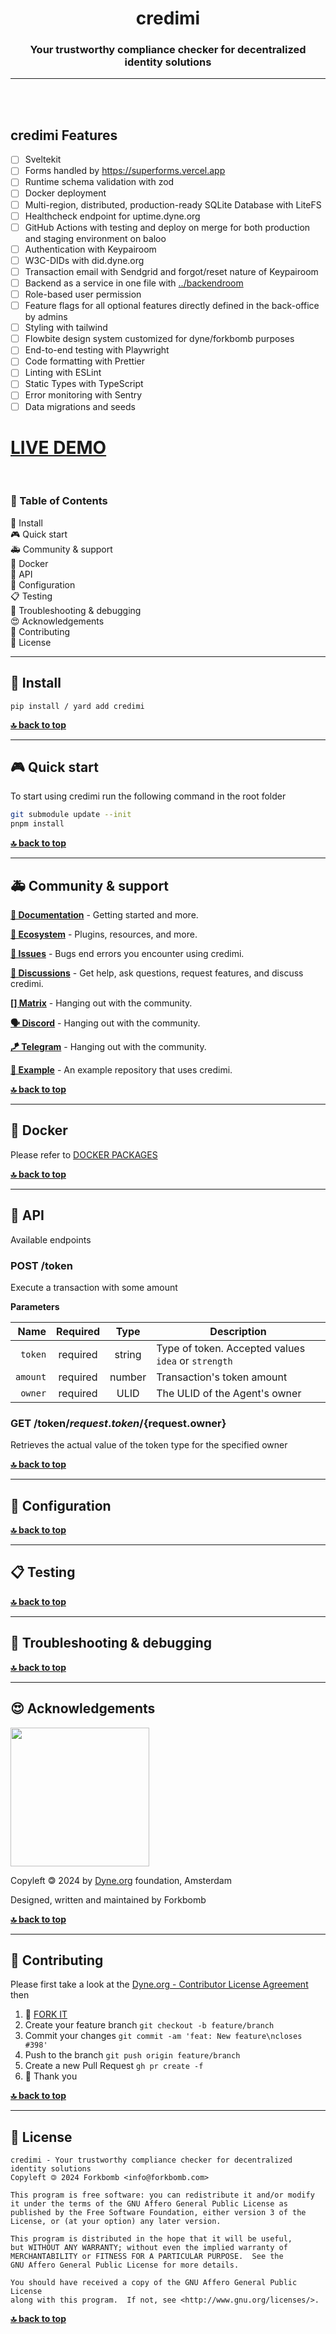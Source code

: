 <!--
SPDX-FileCopyrightText: 2025 Forkbomb BV

SPDX-License-Identifier: AGPL-3.0-or-later
-->

<div align="center">

# credimi

### Your trustworthy compliance checker for decentralized identity solutions

</div>

---

<br><br>

## credimi Features

- [ ] Sveltekit
- [ ] Forms handled by https://superforms.vercel.app
- [ ] Runtime schema validation with zod
- [ ] Docker deployment
- [ ] Multi-region, distributed, production-ready SQLite Database with LiteFS
- [ ] Healthcheck endpoint for uptime.dyne.org
- [ ] GitHub Actions with testing and deploy on merge for both production and staging environment on baloo
- [ ] Authentication with Keypairoom
- [ ] W3C-DIDs with did.dyne.org
- [ ] Transaction email with Sendgrid and forgot/reset nature of Keypairoom
- [ ] Backend as a service in one file with [../backendroom](../backendroom)
- [ ] Role-based user permission
- [ ] Feature flags for all optional features directly defined in the back-office by admins
- [ ] Styling with tailwind
- [ ] Flowbite design system customized for dyne/forkbomb purposes
- [ ] End-to-end testing with Playwright
- [ ] Code formatting with Prettier
- [ ] Linting with ESLint
- [ ] Static Types with TypeScript
- [ ] Error monitoring with Sentry
- [ ] Data migrations and seeds

# [LIVE DEMO](https://yourservice/)

<br>

<div id="toc">

### 🚩 Table of Contents

- [💾 Install](#-install)
- [🎮 Quick start](#-quick-start)
- [🚑 Community & support](#-community--support)
- [🐋 Docker](#-docker)
- [🐝 API](#-api)
- [🔧 Configuration](#-configuration)
- [📋 Testing](#-testing)
- [🐛 Troubleshooting & debugging](#-troubleshooting--debugging)
- [😍 Acknowledgements](#-acknowledgements)
- [👤 Contributing](#-contributing)
- [💼 License](#-license)

</div>

---

## 💾 Install

```
pip install / yard add credimi
```

**[🔝 back to top](#toc)**

---

## 🎮 Quick start

To start using credimi run the following command in the root folder

```bash
git submodule update --init
pnpm install
```

**[🔝 back to top](#toc)**

---

## 🚑 Community & support

**[📝 Documentation](#toc)** - Getting started and more.

**[🌱 Ecosystem](https://github.com/dyne/ecosystem)** - Plugins, resources, and more.

**[🚩 Issues](../../issues)** - Bugs end errors you encounter using credimi.

**[💬 Discussions](../../discussions)** - Get help, ask questions, request features, and discuss credimi.

**[[] Matrix](https://socials.dyne.org/matrix)** - Hanging out with the community.

**[🗣️ Discord](https://socials.dyne.org/discord)** - Hanging out with the community.

**[🪁 Telegram](https://socials.dyne.org/telegram)** - Hanging out with the community.

**[📖 Example](https://github.com/credimi/example)** - An example repository that uses credimi.

**[🔝 back to top](#toc)**

---

## 🐋 Docker

Please refer to [DOCKER PACKAGES](../../packages)

**[🔝 back to top](#toc)**

---

## 🐝 API

Available endpoints

### POST /token

Execute a transaction with some amount

**Parameters**

|     Name | Required |  Type  | Description                                         |
| -------: | :------: | :----: | --------------------------------------------------- |
|  `token` | required | string | Type of token. Accepted values `idea` or `strength` |
| `amount` | required | number | Transaction's token amount                          |
|  `owner` | required |  ULID  | The ULID of the Agent's owner                       |

### GET /token/${request.token}/${request.owner}

Retrieves the actual value of the token type for the specified owner

**[🔝 back to top](#toc)**

---

## 🔧 Configuration

**[🔝 back to top](#toc)**

---

## 📋 Testing

**[🔝 back to top](#toc)**

---

## 🐛 Troubleshooting & debugging

**[🔝 back to top](#toc)**

---

## 😍 Acknowledgements

<a href="https://dyne.org">
  <img src="https://files.dyne.org/software_by_dyne.png" width="222">
</a>

Copyleft 🄯 2024 by [Dyne.org](https://www.dyne.org) foundation, Amsterdam

Designed, written and maintained by Forkbomb

**[🔝 back to top](#toc)**

---

## 👤 Contributing

Please first take a look at the [Dyne.org - Contributor License Agreement](CONTRIBUTING.md) then

1.  🔀 [FORK IT](../../fork)
2.  Create your feature branch `git checkout -b feature/branch`
3.  Commit your changes `git commit -am 'feat: New feature\ncloses #398'`
4.  Push to the branch `git push origin feature/branch`
5.  Create a new Pull Request `gh pr create -f`
6.  🙏 Thank you

**[🔝 back to top](#toc)**

---

## 💼 License

    credimi - Your trustworthy compliance checker for decentralized identity solutions
    Copyleft 🄯 2024 Forkbomb <info@forkbomb.com>

    This program is free software: you can redistribute it and/or modify
    it under the terms of the GNU Affero General Public License as
    published by the Free Software Foundation, either version 3 of the
    License, or (at your option) any later version.

    This program is distributed in the hope that it will be useful,
    but WITHOUT ANY WARRANTY; without even the implied warranty of
    MERCHANTABILITY or FITNESS FOR A PARTICULAR PURPOSE.  See the
    GNU Affero General Public License for more details.

    You should have received a copy of the GNU Affero General Public License
    along with this program.  If not, see <http://www.gnu.org/licenses/>.

**[🔝 back to top](#toc)**
